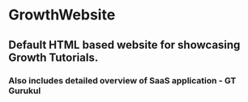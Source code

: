 # GrowthWebsite

## Default HTML based website for showcasing Growth Tutorials.

### Also includes detailed overview of SaaS application - GT Gurukul
